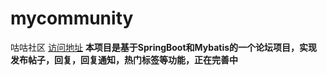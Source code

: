 # mycommunity
咕咕社区
[访问地址](http://jw593q.natappfree.cc/)
**本项目是基于SpringBoot和Mybatis的一个论坛项目，实现发布帖子，回复，回复通知，热门标签等功能，正在完善中**

